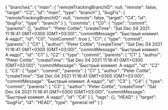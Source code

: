 {
  "branches": {
    "main": {
      "remoteTrackingBranchID": null,
      "remote": false,
      "target": "C2",
      "id": "main",
      "type": "branch"
    },
    "bugFix": {
      "remoteTrackingBranchID": null,
      "remote": false,
      "target": "C4",
      "id": "bugFix",
      "type": "branch"
    }
  },
  "commits": {
    "C0": {
      "type": "commit",
      "parents": [],
      "author": "Peter Cottle",
      "createTime": "Sat Dec 04 2021 11:16:41 GMT+0300 (GMT+03:00)",
      "commitMessage": "Быстрый коммит. А надо!",
      "id": "C0",
      "rootCommit": true
    },
    "C1": {
      "type": "commit",
      "parents": [
        "C0"
      ],
      "author": "Peter Cottle",
      "createTime": "Sat Dec 04 2021 11:16:41 GMT+0300 (GMT+03:00)",
      "commitMessage": "Быстрый коммит. А надо!",
      "id": "C1"
    },
    "C2": {
      "type": "commit",
      "parents": [
        "C1"
      ],
      "author": "Peter Cottle",
      "createTime": "Sat Dec 04 2021 11:16:41 GMT+0300 (GMT+03:00)",
      "commitMessage": "Быстрый коммит. А надо!",
      "id": "C2"
    },
    "C3": {
      "type": "commit",
      "parents": [
        "C1"
      ],
      "author": "Peter Cottle",
      "createTime": "Sat Dec 04 2021 11:16:41 GMT+0300 (GMT+03:00)",
      "commitMessage": "Быстрый коммит. А надо!",
      "id": "C3"
    },
    "C4": {
      "type": "commit",
      "parents": [
        "C3"
      ],
      "author": "Peter Cottle",
      "createTime": "Sat Dec 04 2021 11:16:41 GMT+0300 (GMT+03:00)",
      "commitMessage": "Быстрый коммит. А надо!",
      "id": "C4"
    }
  },
  "tags": {},
  "HEAD": {
    "target": "bugFix",
    "id": "HEAD",
    "type": "general ref"
  }
}
